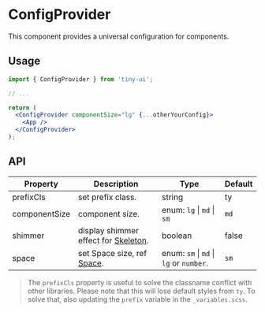 # ConfigProvider

This component provides a universal configuration for components.

## Usage

```jsx
import { ConfigProvider } from 'tiny-ui';

// ...

return (
  <ConfigProvider componentSize="lg" {...otherYourConfig}>
    <App />
  </ConfigProvider>
);
```

## API

| Property          | Description                                                   | Type                                              | Default   |
| ----------------- | ------------------------------------------------------------- | ------------------------------------------------- | --------- |
| prefixCls         | set prefix class.                                             | string                                            | ty        |
| componentSize     | component size.                                               | enum: `lg` &#124; `md` &#124; `sm`                | `md`      |
| shimmer           | display shimmer effect for [Skeleton](#/components/skeleton). | boolean                                           | false     |
| space             | set Space size, ref [Space](#/components/space).              | enum: `sm` &#124; `md` &#124; `lg` or `number`.   | `sm`      |

> The `prefixCls` property is useful to solve the classname conflict with other libraries. Please note that this will lose default styles from `ty`. To solve that, also updating  the `prefix` variable in the `_variables.scss`. 
